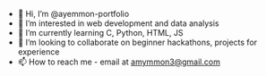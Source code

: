 - 👋 Hi, I’m @ayemmon-portfolio
- 👀 I’m interested in web development and data analysis
- 🌱 I’m currently learning C, Python, HTML, JS
- 💞️ I’m looking to collaborate on beginner hackathons, projects for experience
- 📫 How to reach me - email at amymmon3@gmail.com
<!---
ayemmon-portfolio/ayemmon-portfolio is a ✨ special ✨ repository because its `README.md` (this file) appears on your GitHub profile.
You can click the Preview link to take a look at your changes.
--->
